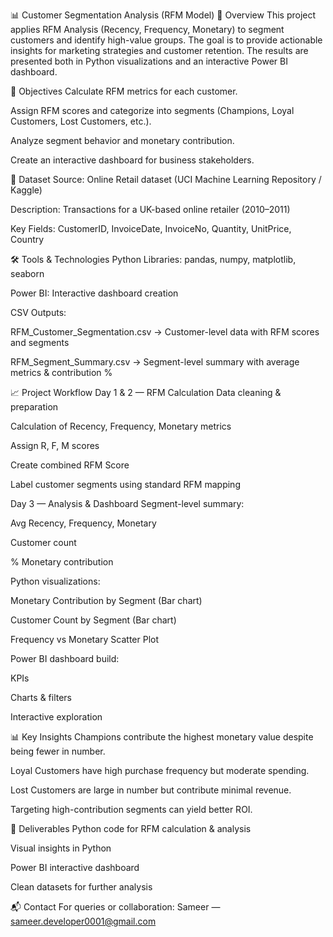 📊 Customer Segmentation Analysis (RFM Model)
📌 Overview
This project applies RFM Analysis (Recency, Frequency, Monetary) to segment customers and identify high-value groups.
The goal is to provide actionable insights for marketing strategies and customer retention.
The results are presented both in Python visualizations and an interactive Power BI dashboard.

🎯 Objectives
Calculate RFM metrics for each customer.

Assign RFM scores and categorize into segments (Champions, Loyal Customers, Lost Customers, etc.).

Analyze segment behavior and monetary contribution.

Create an interactive dashboard for business stakeholders.

📂 Dataset
Source: Online Retail dataset (UCI Machine Learning Repository / Kaggle)

Description: Transactions for a UK-based online retailer (2010–2011)

Key Fields: CustomerID, InvoiceDate, InvoiceNo, Quantity, UnitPrice, Country

🛠️ Tools & Technologies
Python Libraries: pandas, numpy, matplotlib, seaborn

Power BI: Interactive dashboard creation

CSV Outputs:

RFM_Customer_Segmentation.csv → Customer-level data with RFM scores and segments

RFM_Segment_Summary.csv → Segment-level summary with average metrics & contribution %

📈 Project Workflow
Day 1 & 2 — RFM Calculation
Data cleaning & preparation

Calculation of Recency, Frequency, Monetary metrics

Assign R, F, M scores

Create combined RFM Score

Label customer segments using standard RFM mapping

Day 3 — Analysis & Dashboard
Segment-level summary:

Avg Recency, Frequency, Monetary

Customer count

% Monetary contribution

Python visualizations:

Monetary Contribution by Segment (Bar chart)

Customer Count by Segment (Bar chart)

Frequency vs Monetary Scatter Plot

Power BI dashboard build:

KPIs

Charts & filters

Interactive exploration

📊 Key Insights
Champions contribute the highest monetary value despite being fewer in number.

Loyal Customers have high purchase frequency but moderate spending.

Lost Customers are large in number but contribute minimal revenue.

Targeting high-contribution segments can yield better ROI.

📌 Deliverables
Python code for RFM calculation & analysis

Visual insights in Python

Power BI interactive dashboard

Clean datasets for further analysis

📬 Contact
For queries or collaboration:
Sameer — sameer.developer0001@gmail.com
